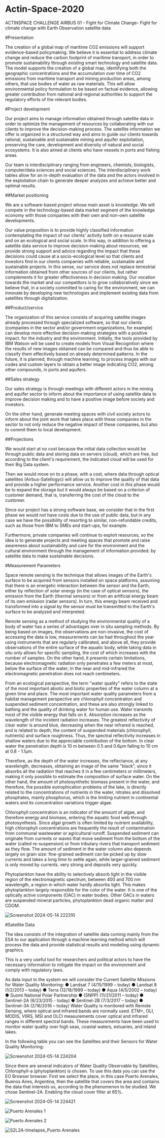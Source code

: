 # Actin-Space-2020
ACTINSPACE CHALLENGE AIRBUS 01 - Fight for Climate Change- Fight for climate change with Earth Observation satellite data

#Presentation

The creation of a global map of maritime CO2 emissions will support evidence-based policymaking. We believe it is essential to address climate change and reduce the carbon footprint of maritime transport, in order to promote sustainability through existing smart technology and satellite data.
The model supports the creation of a global map, identifying both the geographic concentrations and the accumulation over time of CO2 emissions from maritime transport and mining production areas, among others, that use bodies of water as raw materials. This will allow environmental policy formulation to be based on factual evidence, allowing greater contribution from national and regional authorities to support the regulatory efforts of the relevant bodies.

#Project development

Our project aims to manage information obtained through satellite data in order to optimize the management of resources by collaborating with our clients to improve the decision-making process.
The satellite information we offer is organized in a structured way and aims to guide our clients towards rational, sustainable and sustainable mining and aquifer exploitation, preserving the care, development and diversity of natural and social ecosystems. It is also aimed at clients who have vessels in ports and fishing areas.

Our team is interdisciplinary ranging from engineers, chemists, biologists, computer/data sciences and social sciences. The interdisciplinary work tables allow for an in-depth evaluation of the data and the actors involved in the exploitation chain to generate deeper analyzes and achieve better and optimal results.

##Market positioning

  We are a software-based project whose main asset is knowledge. We will compete in the technology-based data market segment of the knowledge economy with those companies with their own and non-own satellite developments.
  
Our value proposition is to provide highly classified information contemplating the impact of our clients' activity both on a resource scale and on an ecological and social scale. In this way, in addition to offering a satellite data service to improve decision-making about resources, we provide strong support and advice regarding the impact that these decisions could cause at a socio-ecological level so that clients and investors find in our clients companies with reliable, sustainable and sustainable projects.
In this sense, our service does not replace terrestrial information obtained from other sources of our clients, but rather complements it for greater effectiveness in decision making. Our vocation towards the market and our competitors is to grow collaboratively since we believe that, in a society committed to caring for the environment, we can innovate by developing new technologies and implement existing data from satellites through digitalization.

##Product/service

The organization of this service consists of acquiring satellite images already processed through specialized software, so that our clients (companies in the sector and/or government organizations, for example) can develop more effective decision-making strategies with a positive impact. for the industry and the environment.
Initially, the tools provided by IBM Watson will be used to create models from Visual Recognition where the results of new images obtained can be compared and thus be able to classify them effectively based on already determined patterns.
In the future, it is planned, through machine learning, to process images with our codes and custom layers to obtain a better image indicating CO2, among other compounds, in ports and aquifers.

##Sales strategy

Our sales strategy is through meetings with different actors in the mining and aquifer sector to inform about the importance of using satellite data to improve decision making and to have a positive image before society and investors.

On the other hand, generate meeting spaces with civil society actors to inform about the joint work that takes place with these companies in the sector to not only reduce the negative impact of these companies, but also to commit them to local development.

##Projections

We would start at no cost because the initial data collection would be through public data and storing data on servers (cloud), which are free, but according to the client's requirement, the indicated cloud will be used for their Big Data system.

Then we would move on to a phase, with a cost, where data through optical satellites (Airbus-Satellogyc) will allow us to improve the quality of that data and provide a higher performance service. Another cost in this phase would be to expand the storage but it would always be based on a criterion of customer demand, that is, transferring the cost of the cloud to the customer.

Since our project has a strong software base, we consider that in the first phase we would not have costs due to the use of public data, but in any case we have the possibility of resorting to similar, non-refundable credits, such as those from IBM to SMEs and start-ups, for example.

Furthermore, private companies will continue to exploit resources, so the idea is to generate projects and meeting spaces that promote and raise awareness about sustainability and care for the environment and the cultural environment through the management of information provided. by satellite data to make sustainable decisions.

#Measurement Parameters

Space remote sensing is the technique that allows images of the Earth's surface to be acquired from sensors installed on space platforms, assuming that there is an energetic interaction between the sensor and the Earth, either by reflection of solar energy (in the case of optical sensors), the emission from the Earth (thermal sensors) or from an artificial energy beam of its own emission (radar sensors). In turn, this energy beam received and transformed into a signal by the sensor must be transmitted to the Earth's surface to be analyzed and interpreted.

Remote sensing as a method of studying the environmental quality of a body of water has a series of advantages over in situ sampling methods. By being based on images, the observations are non-invasive, the cost of accessing the data is low, measurements can be had throughout the year using instruments that are regularly calibrated, and above all, they provide observations of the entire surface of the aquatic body, while taking data in situ only allows for specific sampling, the cost of which increases with the number of samples. On the other hand, it presents certain limitations, because electromagnetic radiation only penetrates a few meters at most, below the surface of the water; In the near and mid-infrared the electromagnetic penetration does not reach centimeters.

From an ecological perspective, the term "water quality" refers to the state of the most important abiotic and biotic properties of the water column at a given time and place. The most important water quality parameters from a habitat management perspective are chlorophyll concentration and suspended sediment concentration, and these are also strongly linked to bathing and the quality of drinking water for human use.
Water transmits most of the visible energy that falls on it. Absorption increases as the wavelength of the incident radiation increases. The greatest reflectivity of clear water is around blue, decreasing when the near infrared is reached, and is related to depth, the content of suspended materials (chlorophyll, nutrients) and surface roughness.
Thus, the spectral reflectivity increases in shallow waters due to the appreciable contribution of the bottom. In clear water the penetration depth is 10 m between 0.5 and 0.6μm falling to 10 cm at 0.8 - 1.1μm. 

Therefore, as the depth of the water increases, the reflectance, at any wavelength, decreases, obtaining an image of the same "black", since it absorbs all the radiation that reaches it in a few centimeters or millimeters, making it only possible to estimate the composition of surface water.
On the other hand, the amount of photosynthetic biomass present in the water, and therefore, the possible eutrophication problems of the lake, is directly related to the concentrations of nutrients in the water, nitrates and dissolved phosphates, mainly phosphorus, which is the limiting nutrient in continental waters and its concentration variations trigger algae.

Chlorophyll concentration is an indicator of the amount of algae, and therefore energy and biomass, entering the aquatic food web through photosynthesis. Since algal growth is often limited by nutrient availability, high chlorophyll concentrations are frequently the result of contamination from communal wastewater or agricultural runoff. Suspended sediment can originate from currents or waves that move sediment from the bottom of the water (called re-suspension) or from tributary rivers that transport sediment as they flow. The amount of sediment in the water column also depends largely on grain size: fine-grained sediment can be picked up by slow currents and takes a long time to settle again, while larger-grained sediment is only moved by currents. very strong and deposits very quickly.

Phytoplankton have the ability to selectively absorb light in the visible region of the electromagnetic spectrum, between 400 and 700 nm wavelength, a region in which water hardly absorbs light. This makes phytoplankton largely responsible for the color of the water. It is one of the optically active components (OAC) in water bodies. Other OACs in waters are suspended mineral particles, phytoplankton dead organic matter and CDOM.

![Screenshot 2024-05-14 222310](https://github.com/BarbaraAngelesOrtiz/Actin-Space-2020/assets/105976212/6d3e7f33-925a-4e23-8254-9a71663ccd6b)

#Satellite Data

The idea consists of the integration of satellite data coming mainly from the ESA to our application through a machine learning method which will process the data and provide statistical results and modeling using dynamic graphics.

This is a very useful tool for researchers and political actors to have the necessary information to mitigate the impact on the environment and comply with regulatory laws.

As data input to the system we will consider the Current Satellite Missions for Water Quality Monitoring:
● Landsat 7 (4/15/1999 – today)
● Landsat 8 (1/2/2013 – today)
● Terra (12/18/1999 – today)
● Aqua (4/5/2002 – today)
● Suomi National Polar Partnership
● (SNPP) (11/21/2011 – today)
● Sentinel-2A (6/23/2015 - today)
● Sentinel-2B (7/3/2017 – today)
● Sentinel-3A (2/16/2016 – today)
Water Quality is monitored with Remote Sensing, where optical and infrared bands are normally used. ETM+, OLI, MODIS, VIIRS, MSI and OLCI measurements cover optical and infrared ranges in different spectral bands. These measurements have been used to monitor water quality over high seas, coastal waters, estuaries, and inland lakes.

In the following table you can see the Satellites and their Sensors for Water Quality Monitoring:

![Screenshot 2024-05-14 224204](https://github.com/BarbaraAngelesOrtiz/Actin-Space-2020/assets/105976212/a454aeec-9b27-428b-b2c5-2cbb21da5690)

Since there are several indicators of Water Quality Observable by Satellites, Chlorophyll-a (phytoplankton) is chosen.
To use this data you can use the EO Browser browser. First we select the place, in this case Puerto Arenales, Buenos Aires, Argentina, then the satellite that covers the area and contains the data that interests us, according to the phenomenon to be studied. We chose Sentinel-2A. Enabling the cloud cover filter at 65%.

![Screenshot 2024-05-14 224421](https://github.com/BarbaraAngelesOrtiz/Actin-Space-2020/assets/105976212/96333038-759c-460d-a4eb-07ceb4e01d21)

![Puerto Arenales 1](https://github.com/BarbaraAngelesOrtiz/Actin-Space-2020/assets/105976212/9b6e8243-9143-4f75-832d-7c5aecc11b3c)

![Puerto Arenales 2](https://github.com/BarbaraAngelesOrtiz/Actin-Space-2020/assets/105976212/562d43b5-090a-4e15-ac9d-1f136d5daf94)

![S2L2A-timelapse_Puerto Arenales](https://github.com/BarbaraAngelesOrtiz/Actin-Space-2020/assets/105976212/685d98f2-f176-4e16-a082-8a9124cccde4)

